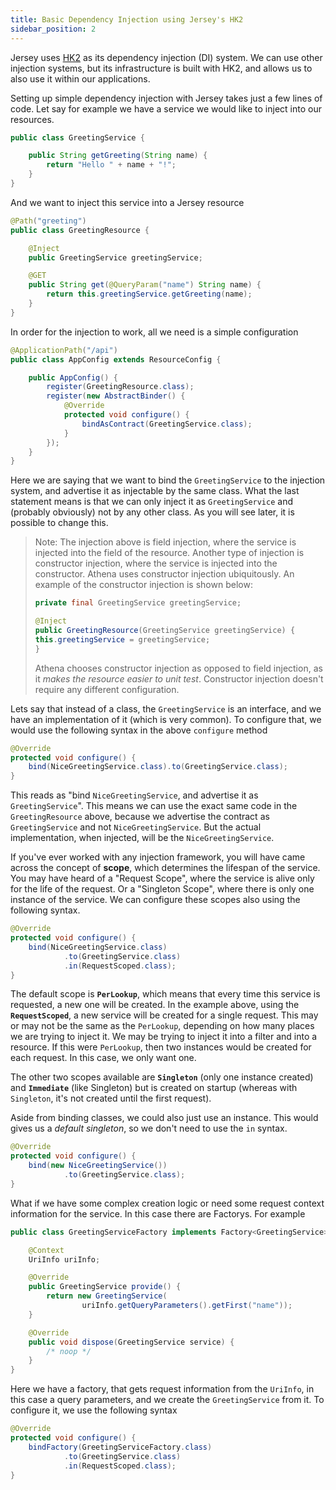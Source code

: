 ```yaml
---
title: Basic Dependency Injection using Jersey's HK2
sidebar_position: 2
---
```


[//]: # (Copyright Paion Data)

[//]: # (Licensed under the Apache License, Version 2.0 &#40;the "License"&#41;;)
[//]: # (you may not use this file except in compliance with the License.)
[//]: # (You may obtain a copy of the License at)

[//]: # (    http://www.apache.org/licenses/LICENSE-2.0)

[//]: # (Unless required by applicable law or agreed to in writing, software)
[//]: # (distributed under the License is distributed on an "AS IS" BASIS,)
[//]: # (WITHOUT WARRANTIES OR CONDITIONS OF ANY KIND, either express or implied.)
[//]: # (See the License for the specific language governing permissions and)
[//]: # (limitations under the License.)

Jersey uses [HK2](https://eclipse-ee4j.github.io/glassfish-hk2/) as its dependency injection (DI) system. We can use other
injection systems, but its infrastructure is built with HK2, and allows us to also use it within our applications.

Setting up simple dependency injection with Jersey takes just a few lines of code. Let say for example we have a service
we would like to inject into our resources.

```java
public class GreetingService {

    public String getGreeting(String name) {
        return "Hello " + name + "!";
    }
}
```

And we want to inject this service into a Jersey resource

```java
@Path("greeting")
public class GreetingResource {

    @Inject
    public GreetingService greetingService;

    @GET
    public String get(@QueryParam("name") String name) {
        return this.greetingService.getGreeting(name);
    }
}
```

In order for the injection to work, all we need is a simple configuration

```java
@ApplicationPath("/api")
public class AppConfig extends ResourceConfig {

    public AppConfig() {
        register(GreetingResource.class);
        register(new AbstractBinder() {
            @Override
            protected void configure() {
                bindAsContract(GreetingService.class);
            }
        });
    }
}
```

Here we are saying that we want to bind the `GreetingService` to the injection system, and advertise it as injectable by
the same class. What the last statement means is that we can only inject it as `GreetingService` and (probably
obviously) not by any other class. As you will see later, it is possible to change this.

> Note: The injection above is field injection, where the service is injected into the field of the resource. Another
> type of injection is constructor injection, where the service is injected into the constructor. Athena uses
> constructor injection ubiquitously. An example of the constructor injection is shown below:
>
> ```java
> private final GreetingService greetingService;
>
> @Inject
> public GreetingResource(GreetingService greetingService) {
> this.greetingService = greetingService;
> }
> ```
>
> Athena chooses constructor injection as opposed to field injection, as it _makes the resource easier to unit test_.
> Constructor injection doesn't require any different configuration.

Lets say that instead of a class, the `GreetingService` is an interface, and we have an implementation of it (which is
very common). To configure that, we would use the following syntax in the above `configure` method

```java
@Override
protected void configure() {
    bind(NiceGreetingService.class).to(GreetingService.class);
}
```

This reads as "bind `NiceGreetingService`, and advertise it as `GreetingService`". This means we can use the exact same
code in the `GreetingResource` above, because we advertise the contract as `GreetingService` and not
`NiceGreetingService`. But the actual implementation, when injected, will be the `NiceGreetingService`.

If you've ever worked with any injection framework, you will have came across the concept of **scope**, which determines
the lifespan of the service. You may have heard of a "Request Scope", where the service is alive only for the life of the
request. Or a "Singleton Scope", where there is only one instance of the service. We can configure these scopes also
using the following syntax.

```java
@Override
protected void configure() {
    bind(NiceGreetingService.class)
            .to(GreetingService.class)
            .in(RequestScoped.class);
}
```

The default scope is **`PerLookup`**, which means that every time this service is requested, a new one will be created.
In the example above, using the **`RequestScoped`**, a new service will be created for a single request. This may or may
not be the same as the `PerLookup`, depending on how many places we are trying to inject it. We may be trying to inject
it into a filter and into a resource. If this were `PerLookup`, then two instances would be created for each request. In
this case, we only want one.

The other two scopes available are **`Singleton`** (only one instance created) and **`Immediate`** (like Singleton) but is
created on startup (whereas with `Singleton`, it's not created until the first request).

Aside from binding classes, we could also just use an instance. This would gives us a _default singleton_, so we don't
need to use the `in` syntax.

```java
@Override
protected void configure() {
    bind(new NiceGreetingService())
            .to(GreetingService.class);
}
```

What if we have some complex creation logic or need some request context information for the service. In this case there
are Factorys. For example

```java
public class GreetingServiceFactory implements Factory<GreetingService> {

    @Context
    UriInfo uriInfo;

    @Override
    public GreetingService provide() {
        return new GreetingService(
                uriInfo.getQueryParameters().getFirst("name"));
    }

    @Override
    public void dispose(GreetingService service) {
        /* noop */
    }
}
```

Here we have a factory, that gets request information from the `UriInfo`, in this case a query parameters, and we create
the `GreetingService` from it. To configure it, we use the following syntax

```java
@Override
protected void configure() {
    bindFactory(GreetingServiceFactory.class)
            .to(GreetingService.class)
            .in(RequestScoped.class);
}
```
